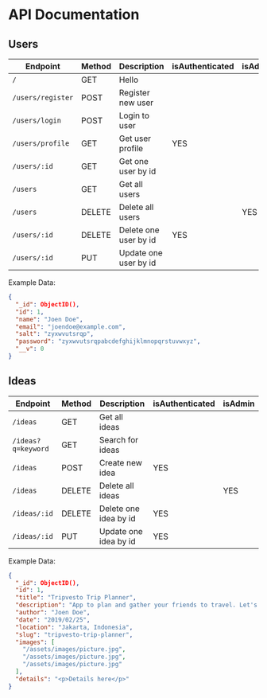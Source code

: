 # API Documentation

## Users

| Endpoint          | Method | Description           | isAuthenticated | isAdmin |
| ----------------- | ------ | --------------------- | --------------- | ------- |
| `/`               | GET    | Hello                 |                 |         |
| `/users/register` | POST   | Register new user     |                 |         |
| `/users/login`    | POST   | Login to user         |                 |         |
| `/users/profile`  | GET    | Get user profile      | YES             |         |
| `/users/:id`      | GET    | Get one user by id    |                 |         |
| `/users`          | GET    | Get all users         |                 |         |
| `/users`          | DELETE | Delete all users      |                 | YES     |
| `/users/:id`      | DELETE | Delete one user by id | YES             |         |
| `/users/:id`      | PUT    | Update one user by id |                 |         |

Example Data:

```json
{
  "_id": ObjectID(),
  "id": 1,
  "name": "Joen Doe",
  "email": "joendoe@example.com",
  "salt": "zyxwvutsrqp",
  "password": "zyxwvutsrqpabcdefghijklmnopqrstuvwxyz",
  "__v": 0
}
```

## Ideas

| Endpoint           | Method | Description           | isAuthenticated | isAdmin |
| ------------------ | ------ | --------------------- | --------------- | ------- |
| `/ideas`           | GET    | Get all ideas         |                 |         |
| `/ideas?q=keyword` | GET    | Search for ideas      |                 |         |
| `/ideas`           | POST   | Create new idea       | YES             |         |
| `/ideas`           | DELETE | Delete all ideas      |                 | YES     |
| `/ideas/:id`       | DELETE | Delete one idea by id | YES             |         |
| `/ideas/:id`       | PUT    | Update one idea by id | YES             |         |

Example Data:

```json
{
  "_id": ObjectID(),
  "id": 1,
  "title": "Tripvesto Trip Planner",
  "description": "App to plan and gather your friends to travel. Let's join us!",
  "author": "Joen Doe",
  "date": "2019/02/25",
  "location": "Jakarta, Indonesia",
  "slug": "tripvesto-trip-planner",
  "images": [
    "/assets/images/picture.jpg",
    "/assets/images/picture.jpg",
    "/assets/images/picture.jpg"
  ],
  "details": "<p>Details here</p>"
}
```
